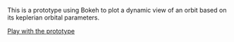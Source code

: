 This is a prototype using Bokeh to plot a dynamic view of an orbit based on its keplerian orbital parameters.

[Play with the prototype](https://jyannick.github.io/orbital-parameters/)